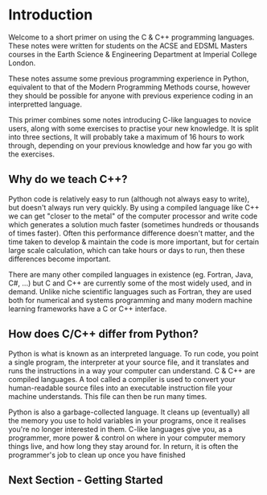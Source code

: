 # Introduction

Welcome to a short primer on using the C & C++ programming languages. These notes were written for students on the ACSE and EDSML Masters courses in the Earth Science & Engineering Department at Imperial College London.

These notes assume some previous programming experience in Python, equivalent to that of the Modern Programming Methods course, however they should be possible for anyone with previous experience coding in an interpretted language.

This primer combines some notes introducing C-like languages to novice users, along with some exercises to practise your new knowledge. It is split into three sections,  It will probably take a maximum of 16 hours to work through, depending on your previous knowledge and how far you go with the exercises.

## Why do we teach C++?

Python code is relatively easy to run (although not always easy to write), but doesn't always run very quickly. By using a compiled language like C++ we can get "closer to the metal" of the computer processor and write code which generates a solution much faster (sometimes hundreds or thousands of times faster). Often this performance difference doesn't matter, and the time taken to develop & maintain the code is more important, but for certain large scale calculation, which can take hours or days to run, then these differences become important.

There are many other compiled languages in existence (eg. Fortran, Java, C#, ...) but C and C++ are currently some of the most widely used, and in demand. Unlike niche scientific languages such as Fortran, they are used both for numerical and systems programming and many modern machine learning frameworks have a C or C++ interface.

## How does C/C++ differ from Python?

Python is what is known as an interpreted language. To run code, you point a single program, the interpreter at your source file, and it translates and runs the instructions in a way your computer can understand. C & C++ are compiled languages. A tool called a compiler is used to convert your human-readable source files into an executable instruction file your machine understands. This file can then be run many times.

Python is also a garbage-collected language. It cleans up (eventually) all the memory you use to hold variables in your programs, once it realises you're no longer interested in them. C-like languages give you, as a programmer, more power & control on where in your computer memory things live, and how long they stay around for. In return, it is often the programmer's job to clean up once you have finished

## Next Section - Getting Started

